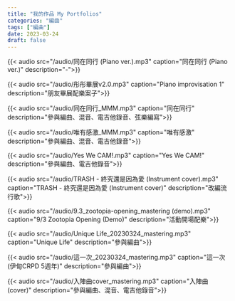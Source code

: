 ```yaml
---
title: "我的作品 My Portfolios"
categories: "編曲"
tags: ["編曲"]
date: 2023-03-24
draft: false
---
```






{{< audio src="/audio/同在同行 (Piano ver.).mp3" caption="同在同行 (Piano ver.)" description="-">}}

{{< audio src="/audio/彤彤畢展v2.0.mp3" caption="Piano improvisation 1" description="朋友畢展配樂案子">}}

{{< audio src="/audio/同在同行_MMM.mp3" caption="同在同行" description="參與編曲、混音、電吉他錄音、弦樂編寫">}}

{{< audio src="/audio/唯有感激_MMM.mp3" caption="唯有感激" description="參與編曲、混音、電吉他錄音">}}

{{< audio src="/audio/Yes We CAM!.mp3" caption="Yes We CAM!" description="參與編曲、電吉他錄音">}}

{{< audio src="/audio/TRASH - 終究還是因為愛 (Instrument cover).mp3" caption="TRASH - 終究還是因為愛 (Instrument cover)" description="改編流行歌">}}

{{< audio src="/audio/9.3_zootopia-opening_mastering (demo).mp3" caption="9/3 Zootopia Opening (Demo)" 
description="活動開場配樂">}}

{{< audio src="/audio/Unique Life_20230324_mastering.mp3" caption="Unique Life" description="參與編曲">}}

{{< audio src="/audio/這一次_20230324_mastering.mp3" caption="這一次 (伊甸CRPD 5週年)" description="參與編曲">}}

{{< audio src="/audio/入陣曲cover_mastering.mp3" caption="入陣曲 (cover)" description="參與編曲、混音、電吉他錄音">}}


